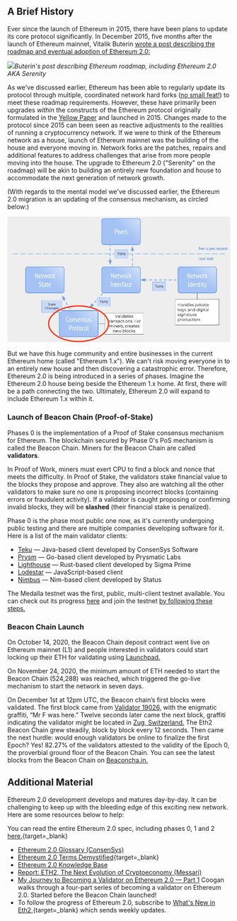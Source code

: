 ## A Brief History

Ever since the launch of Ethereum in 2015, there have been plans to update its core protocol significantly. In December 2015, five months after the launch of Ethereum mainnet, Vitalik Buterin [wrote a post describing the roadmap and eventual adoption of Ethereum 2.0:](https://blog.ethereum.org/2015/12/24/understanding-serenity-part-i-abstraction/)

![](https://files.cdn.thinkific.com/file_uploads/205430/images/8a2/155/eeb/Screen_Shot_2020-09-02_at_9.56.24_AM.png)*Buterin's post describing Ethereum roadmap, including Ethereum 2.0 AKA Serenity*  

As we've discussed earlier, Ethereum has been able to regularly update its protocol through multiple, coordinated network hard forks ([no small feat!](https://www.ccs.neu.edu/home/amislove/publications/Ethereum-HotNets.pdf)) to meet these roadmap requirements. However, these have primarily been upgrades _within_ the constructs of the Ethereum protocol originally formulated in the [Yellow Paper](https://ethereum.github.io/yellowpaper/paper.pdf) and launched in 2015\. Changes made to the protocol since 2015 can been seen as reactive adjustments to the realities of running a cryptocurrency network. If we were to think of the Ethereum network as a house, launch of Ethereum mainnet was the building of the house and everyone moving in. Network forks are the patches, repairs and additional features to address challenges that arise from more people moving into the house. The upgrade to Ethereum 2.0 ("Serenity" on the roadmap) will be akin to building an entirely new foundation and house to accommodate the next generation of network growth. 

(With regards to the mental model we've discussed earlier, the Ethereum 2.0 migration is an updating of the consensus mechanism, as circled below:)

![Updating the blockchain mental model to show Ethereum 2.0](../../img/S10/ag-blockchain-eth-2.png)

But we have this huge community and entire businesses in the current Ethereum home (called "Ethereum 1.x"). We can't risk moving everyone in to an entirely new house and then discovering a catastrophic error. Therefore, Ethereum 2.0 is being introduced in a series of phases. Imagine the Ethereum 2.0 house being beside the Ethereum 1.x home. At first, there will be a path connecting the two. Ultimately, Ethereum 2.0 will expand to include Ethereum 1.x within it.

### Launch of Beacon Chain (Proof-of-Stake)

Phases 0 is the implementation of a Proof of Stake consensus mechanism for Ethereum. The blockchain secured by Phase 0's PoS mechanism is called the Beacon Chain. Miners for the Beacon Chain are called **validators**. 

In Proof of Work, miners must exert CPU to find a block and nonce that meets the difficulty. In Proof of Stake, the validators stake financial value to the blocks they propose and approve. They also are watching all the other validators to make sure no one is proposing incorrect blocks (containing errors or fraudulent activity). If a validator is caught proposing or confirming invalid blocks, they will be **slashed** (their financial stake is penalized). 

Phase 0 is the phase most public one now, as it's currently undergoing public testing and there are multiple companies developing software for it. Here is a list of the main validator clients:

* [Teku](https://pegasys.tech/teku/) — Java-based client developed by ConsenSys Software
* [Prysm](https://github.com/prysmaticlabs/prysm) — Go-based client developed by Prysmatic Labs
* [Lighthouse](https://github.com/sigp/lighthouse) — Rust-based client developed by Sigma Prime
* [Lodestar](https://github.com/ChainSafeSystems/lodestar_chain) — JavaScript-based client
* [Nimbus](https://github.com/status-im/nimbus) — Nim-based client developed by Status

The Medalla testnet was the first, public, multi-client testnet available. You can check out its progress [here](https://eth2stats.io/medalla-testnet) and join the testnet [by following these steps.](https://medalla.launchpad.ethereum.org/)

### Beacon Chain Launch

On October 14, 2020, the Beacon Chain deposit contract went live on Ethereum mainnet (L1) and people interested in validators could start locking up their ETH for validating using <a href="https://launchpad.ethereum.org/en/" target="_blank" rel="noopener noreferrer">Launchpad.</a>

On November 24, 2020, the minimum amount of ETH needed to start the Beacon Chain (524,288) was reached, which triggered the go-live mechanism to start the network in seven days.

On December 1st at 12pm UTC, the Beacon chain’s first blocks were validated. The first block came from <a href="https://beaconcha.in/validator/19026" target="_blank" rel="noopener noreferrer">Validator 19026,</a> with the enigmatic graffiti, “Mr F was here.” Twelve seconds later came the next block, graffiti indicating the validator might be located in <a href="https://beaconcha.in/blocks?q=BTCS+Zug+validator" target="_blank" rel="noopener noreferrer">Zug, Switzerland.</a> The Eth2 Beacon Chain grew steadily, block by block every 12 seconds. Then came the next hurdle: would enough validators be online to finalize the first Epoch? Yes! 82.27% of the validators attested to the validity of the Epoch 0, the proverbial ground floor of the Beacon Chain. You can see the latest blocks from the Beacon Chain on <a href="https://beaconcha.in/" target="_blank" rel="noopener noreferrer">Beaconcha.in.</a>

## Additional Material

Ethereum 2.0 development develops and matures day-by-day. It can be challenging to keep up with the bleeding edge of this exciting new network. Here are some resources below to help:

You can read the entire Ethereum 2.0 spec, including phases 0, 1 and 2 [here.](https://github.com/ethereum/eth2.0-specs){target=_blank}

- <a href="https://consensys.net/knowledge-base/ethereum-2/glossary/" target="_blank" rel="noopener noreferrer">Ethereum 2.0 Glossary (ConsenSys)</a>
- [Ethereum 2.0 Terms Demystified](https://medium.com/alethio/ethereum-2-0-terms-demystified-8398357429d7){target=_blank}
- <a href="https://consensys.net/knowledge-base/ethereum-2/" target="_blank" rel="noopener noreferrer">Ethereum 2.0 Knowledge Base</a>
- <a href="https://messari.io/pdf/messari-report-eth2-the-next-evolution-of-cryptoeconomy.pdf" target="_blank" rel="noopener noreferrer">Report: ETH2, The Next Evolution of Cryptoeconomy (Messari)</a>
- <a href="https://consensys.net/blog/blockchain-explained/my-journey-to-becoming-a-validator-on-ethereum-2-0/" target="_blank" rel="noopener noreferrer">My Journey to Becoming a Validator on Ethereum 2.0 — Part 1</a> Coogan walks through a four-part series of becoming a validator on Ethereum 2.0. Started before the Beacon Chain launched!
- To follow the progress of Ethereum 2.0, subscribe to [What's New in Eth2,](https://hackmd.io/@benjaminion/eth2_news/https%3A%2F%2Fhackmd.io%2F%40benjaminion%2Fwnie2_200822){target=_blank} which sends weekly updates.